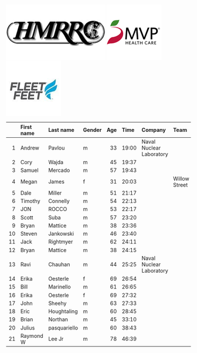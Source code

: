 ![image](hmrrc_65h.jpg) ![image](MVP-1.jpg)  ![image](FF_Logo_Stacked_7-150x118.jpg)  

|    | First name   | Last name    | Gender   |   Age | Time   | Company                  | Team          |   age_grade |
|---:|:-------------|:-------------|:---------|------:|:-------|:-------------------------|:--------------|------------:|
|  1 | Andrew       | Pavlou       | m        |    33 | 19:00  | Naval Nuclear Laboratory |               |       68.06 |
|  2 | Cory         | Wajda        | m        |    45 | 19:37  |                          |               |       71.62 |
|  3 | Samuel       | Mercado      | m        |    57 | 19:43  |                          |               |       78.47 |
|  4 | Megan        | James        | f        |    31 | 20:03  |                          | Willow Street |       73.5  |
|  5 | Dale         | Miller       | m        |    51 | 21:17  |                          |               |       69.19 |
|  6 | Timothy      | Connelly     | m        |    54 | 22:13  |                          |               |       67.92 |
|  7 | JON          | ROCCO        | m        |    53 | 22:17  |                          |               |       67.16 |
|  8 | Scott        | Suba         | m        |    57 | 23:20  |                          |               |       66.3  |
|  9 | Bryan        | Mattice      | m        |    38 | 23:36  |                          |               |       56.5  |
| 10 | Steven       | Jankowski    | m        |    46 | 23:40  |                          |               |       59.82 |
| 11 | Jack         | Rightmyer    | m        |    62 | 24:11  |                          |               |       66.79 |
| 12 | Bryan        | Mattice      | m        |    38 | 24:15  |                          |               |       54.99 |
| 13 | Ravi         | Chauhan      | m        |    44 | 25:25  | Naval Nuclear Laboratory |               |       54.86 |
| 14 | Erika        | Oesterle     | f        |    69 | 26:54  |                          |               |       77.23 |
| 15 | Bill         | Marinello    | m        |    61 | 26:65  |                          |               |       59.11 |
| 16 | Erika        | Oesterle     | f        |    69 | 27:32  |                          |               |       75.45 |
| 17 | John         | Sheehy       | m        |    63 | 27:33  |                          |               |       59.15 |
| 18 | Eric         | Houghtaling  | m        |    60 | 28:45  |                          |               |       55.21 |
| 19 | Brian        | Northan      | m        |    45 | 33:10  |                          |               |       42.36 |
| 20 | Julius       | pasquariello | m        |    60 | 38:43  |                          |               |       41    |
| 21 | Raymond W    | Lee Jr       | m        |    78 | 46:39  |                          |               |       42.53 |